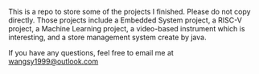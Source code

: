This is a repo to store some of the projects I finished. Please do not copy directly. Those projects include a Embedded System project, a RISC-V project, a Machine Learning project, a video-based instrument which is interesting, and a store management system create by java.   
  
If you have any questions, feel free to email me at wangsy1999@outlook.com 
